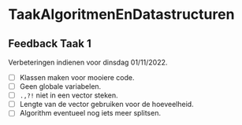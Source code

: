 # TaakAlgoritmenEnDatastructuren

## Feedback Taak 1

Verbeteringen indienen voor dinsdag 01/11/2022.

- [ ] Klassen maken voor mooiere code.
- [ ] Geen globale variabelen.
- [ ] `.,?!` niet in een vector steken.
- [ ] Lengte van de vector gebruiken voor de hoeveelheid.
- [ ] Algorithm eventueel nog iets meer splitsen.